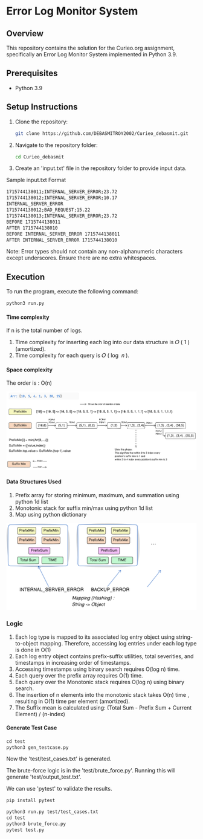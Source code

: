 # Error Log Monitor System

## Overview

This repository contains the solution for the Curieo.org assignment, specifically an Error Log Monitor System implemented in Python 3.9.

## Prerequisites

- Python 3.9

## Setup Instructions

1. Clone the repository:
   ```sh
   git clone https://github.com/DEBASMITROY2002/Curieo_debasmit.git
   ```

2. Navigate to the repository folder:
   ```sh
   cd Curieo_debasmit
   ```
3. Create an 'input.txt' file in the repository folder to provide input data.

Sample input.txt Format
```
1715744138011;INTERNAL_SERVER_ERROR;23.72
1715744138012;INTERNAL_SERVER_ERROR;10.17
INTERNAL_SERVER_ERROR
1715744138012;BAD_REQUEST;15.22
1715744138013;INTERNAL_SERVER_ERROR;23.72
BEFORE 1715744138011
AFTER 1715744138010
BEFORE INTERNAL_SERVER_ERROR 1715744138011
AFTER INTERNAL_SERVER_ERROR 1715744138010
```

Note: Error types should not contain any non-alphanumeric characters except underscores. Ensure there are no extra whitespaces.


## Execution

To run the program, execute the following command:

   ```sh
   python3 run.py
   ```



#### Time complexity
If n is the total number of logs.

1. Time complexity for inserting each log into our data structure is 𝑂 ( 1 ) (amortized).
2. Time complexity for each query is 𝑂 ( log ⁡ 𝑛 ).


#### Space complexity
The order is : O(n)


![Example Image1](pic1.png)
#### Data Structures Used 

1. Prefix array for storing minimum, maximum, and summation  using python 1d list
2. Monotonic stack for suffix min/max using python 1d list
3. Map using python dictionary 

![Example Image2](pic2.png)
 ### Logic
1. Each log type is mapped to its associated log entry object using string-to-object mapping. Therefore, accessing log entries under each log type is done in  O(1)
2. Each log entry object contains prefix-suffix utilities, total severities, and timestamps in increasing order of timestamps.
3. Accessing timestamps using binary search requires  O(log n) time.
4. Each query over the prefix array requires O(1) time.
5. Each query over the Monotonic stack requires O(log n) using binary search.
6. The insertion of n elements into the monotonic stack takes O(n) time , resulting in O(1) time per element (amortized).
7. The Suffix mean is calculated using:  (Total Sum - Prefix Sum + Current Element) / (n-index)



#### Generate Test Case

```
cd test
python3 gen_testcase.py
```

Now the 'test/test_cases.txt' is generated.

The brute-force logic is in the 'test/brute_force.py'. Running this will generate 'test/output_test.txt'. 

We can use 'pytest' to validate the results.

```
pip install pytest
```

```
python3 run.py test/test_cases.txt
cd test
python3 brute_force.py
pytest test.py
```


